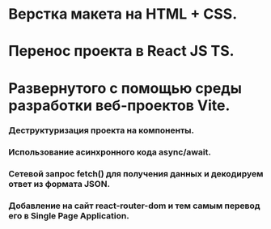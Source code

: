 # Верстка макета на HTML + CSS.
# Перенос проекта в React JS TS.
# Развернутого с помощью среды разработки веб-проектов Vite.
### Деструктуризация проекта на компоненты.
### Использование асинхронного кода async/await.
### Сетевой запрос fetch() для получения данных и декодируем ответ из формата JSON.
### Добавление на сайт react-router-dom и тем самым перевод его в Single Page Application.

